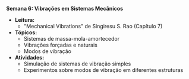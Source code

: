 
**Semana 6: Vibrações em Sistemas Mecânicos**
- **Leitura:**
  - "Mechanical Vibrations" de Singiresu S. Rao (Capítulo 7)
- **Tópicos:**
  - Sistemas de massa-mola-amortecedor
  - Vibrações forçadas e naturais
  - Modos de vibração
- **Atividades:**
  - Simulação de sistemas de vibração simples
  - Experimentos sobre modos de vibração em diferentes estruturas

